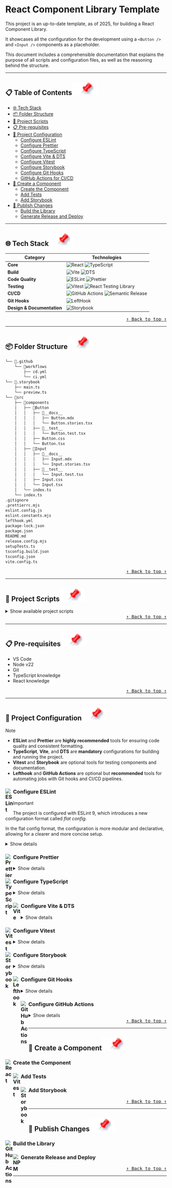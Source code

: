 # React Component Library Template

This project is an up-to-date template, as of 2025, for building a React Component Library.

It showcases all the configuration for the development using a `<Button />` and `<Input />` components as a placeholder.

This document includes a comprehensible documentation that explains the purpose of all scripts and configuration files, as well as the reasoning behind the structure.

---

## 📋 Table of Contents[![](https://raw.githubusercontent.com/aregtech/areg-sdk/master/docs/img/pin.svg)](#-table-of-contents)

- [🌐 Tech Stack](#-tech-stack)
- [📦 Folder Structure](#-folder-structure)
- [📜 Project Scripts](#-project-scripts)
- [📋 Pre-requisites](#-pre-requisites)
- [🔧 Project Configuration](#-project-configuration)
  - [Configure ESLint](#configure-eslint-)
  - [Configure Prettier](#configure-prettier-)
  - [Configure TypeScript](#configure-typescript-)
  - [Configure Vite & DTS](#configure-vite--dts-)
  - [Configure Vitest](#configure-vitest-)
  - [Configure Storybook](#configure-storybook-)
  - [Configure Git Hooks](#configure-git-hooks-)
  - [GitHub Actions for CI/CD](#github-actions-for-cicd-)
- [🌟 Create a Component](#-create-a-component)
  - [Create the Component](#create-the-component-)
  - [Add Tests](#add-tests-)
  - [Add Storybook](#add-storybook-)
- [🚀 Publish Changes](#-publish-changes)
  - [Build the Library](#build-the-library-)
  - [Generate Release and Deploy](#generate-release-and-deploy-)

---

## 🌐 Tech Stack[![](https://raw.githubusercontent.com/aregtech/areg-sdk/master/docs/img/pin.svg)](#-tech-stack)

| Category                   | Technologies                                                                                                                                                                                                                                                    |
| -------------------------- | --------------------------------------------------------------------------------------------------------------------------------------------------------------------------------------------------------------------------------------------------------------- |
| **Core**                   | ![React](https://img.shields.io/badge/React_19-61DAFB?style=for-the-badge&logo=react&logoColor=white) ![TypeScript](https://img.shields.io/badge/TypeScript-3178C6?style=for-the-badge&logo=typescript&logoColor=white)                                         |
| **Build**                  | ![Vite](https://img.shields.io/badge/Vite-646CFF?style=for-the-badge&logo=vite&logoColor=white) ![DTS](https://img.shields.io/badge/Vite_DTS-646CFF?style=for-the-badge)                                                                                        |
| **Code Quality**           | ![ESLint](https://img.shields.io/badge/ESLint_9-4B32C3?style=for-the-badge&logo=eslint&logoColor=white) ![Prettier](https://img.shields.io/badge/Prettier-F7B93E?style=for-the-badge&logo=prettier&logoColor=white)                                             |
| **Testing**                | ![Vitest](https://img.shields.io/badge/Vitest-6E9F18?style=for-the-badge&logo=vitest&logoColor=white) ![React Testing Library](https://img.shields.io/badge/React_Testing_Library-E33332?style=for-the-badge&logo=testinglibrary&logoColor=white)               |
| **CI/CD**                  | ![GitHub Actions](https://img.shields.io/badge/GitHub_Actions-2088FF?style=for-the-badge&logo=githubactions&logoColor=white) ![Semantic Release](https://img.shields.io/badge/Semantic_Release-494949?style=for-the-badge&logo=semanticrelease&logoColor=white) |
| **Git Hooks**              | ![LeftHook](https://img.shields.io/badge/LeftHook-FF1E1E?style=for-the-badge&logo=lefthook&logoColor=white)                                                                                                                                                     |
| **Design & Documentation** | ![Storybook](https://img.shields.io/badge/Storybook-FF4785?style=for-the-badge&logo=storybook&logoColor=white)                                                                                                                                                  |

<div align="right"><kbd><a href="#-table-of-contents">↑ Back to top ↑</a></kbd></div>

---

## 📦 Folder Structure[![](https://raw.githubusercontent.com/aregtech/areg-sdk/master/docs/img/pin.svg)](#-folder-structure)

```
└── 📁.github
    └── 📁workflows
        ├── cd.yml
        └── ci.yml
└── 📁.storybook
    ├── main.ts
    └── preview.ts
└── 📁src
    ├── 📁components
    │   ├── 📁Button
    │   │   ├── 📁__docs__
    │   │   │   ├── Button.mdx
    │   │   │   └── Button.stories.tsx
    │   │   ├── 📁__test__
    │   │   │   └── Button.test.tsx
    │   │   ├── Button.css
    │   │   └── Button.tsx
    │   ├── 📁Input
    │   │   ├── 📁__docs__
    │   │   │   ├── Input.mdx
    │   │   │   └── Input.stories.tsx
    │   │   ├── 📁__test__
    │   │   │   └── Input.test.tsx
    │   │   ├── Input.css
    │   │   └── Input.tsx
    │   └── index.ts
    └── index.ts
.gitignore
.prettierrc.mjs
eslint.config.js
eslint.constants.mjs
lefthook.yml
package-lock.json
package.json
README.md
release.config.mjs
setupTests.ts
tsconfig.build.json
tsconfig.json
vite.config.ts
```

<div align="right"><kbd><a href="#-table-of-contents">↑ Back to top ↑</a></kbd></div>

---

## 📜 Project Scripts[![](https://raw.githubusercontent.com/aregtech/areg-sdk/master/docs/img/pin.svg)](#-project-scripts)

<details>
<summary>Show available project scripts</summary>

### 🔨 Build library: `build`

```
tsc -p tsconfig.build.json && vite build
```

### 🖌️ Run Prettier: `format`

```
prettier --write --parser typescript '**/*.{ts,tsx}'
```

### 🔍 Run ESLint: `lint`

```
eslint --fix
```

### 🔍 Run ESLint without automatic fixes: `lint:no-fix`

```
eslint
```

### 🧪 Run tests: `test`

```
vitest run
```

### 🧪 Run tests and watch to rerun on code changes: `test:watch`

```
vitest
```

### 🧪 Run tests with a server GUI: `test:gui`

```
vitest --ui
```

### 📖 Run Storybook server: `storybook`

```
storybook dev -p 6006
```

### 📖 Build Storybook `storybook:build`

```
storybook build
```

</details>

<div align="right"><kbd><a href="#-table-of-contents">↑ Back to top ↑</a></kbd></div>

---

## 📋 Pre-requisites[![](https://raw.githubusercontent.com/aregtech/areg-sdk/master/docs/img/pin.svg)](#-pre-requisites)

- VS Code
- Node v22
- Git
- TypeScript knowledge
- React knowledge

<div align="right"><kbd><a href="#-table-of-contents">↑ Back to top ↑</a></kbd></div>

---

## 🔧 Project Configuration[![](https://raw.githubusercontent.com/aregtech/areg-sdk/master/docs/img/pin.svg)](#-project-configuration)

> [!NOTE]
>
> - **ESLint** and **Prettier** are **highly recommended** tools for ensuring code quality and consistent formatting.
> - **TypeScript**, **Vite**, and **DTS** are **mandatory** configurations for building and running the project.
> - **Vitest** and **Storybook** are optional tools for testing components and documentation.
> - **Lefthook** and **GitHub Actions** are optional but **recommended** tools for automating jobs with Git hooks and CI/CD pipelines.

### Configure ESLint <img src="https://cdn.simpleicons.org/eslint/000/4B32C3" alt="ESLint" align=left width=24>

> [!IMPORTANT]
>
> The project is configured with ESLint 9, which introduces a new configuration format called _flat config_.
>
> In the flat config format, the configuration is more modular and declarative, allowing for a clearer and more concise setup.

<details>
<summary>Show details</summary>

The files are self-explanatory, with detailed comments explaining their purpose and functionality.

The `eslint.config.js` is the default configuration file for ESLint, while there is also a `eslint.constants.mjs` file with common objects and configurations for shared use.

#### `eslint.config.js`:

```js
/* eslint-disable perfectionist/sort-objects */
import eslint from '@eslint/js';
import tsParser from '@typescript-eslint/parser';
import jsxA11y from 'eslint-plugin-jsx-a11y';
import perfectionist from 'eslint-plugin-perfectionist';
import prettierRecommended from 'eslint-plugin-prettier/recommended';
import react from 'eslint-plugin-react';
import reactHooks from 'eslint-plugin-react-hooks';
import storybook from 'eslint-plugin-storybook';
import globals from 'globals';
import tseslint from 'typescript-eslint';

import {
  booleanPrefixes,
  perfectionistSortObjects,
  perfectionistSortTypes,
} from './eslint.constants.mjs';

/** @type {import('@typescript-eslint/utils').TSESLint.FlatConfig.ConfigFile} */
export default [
  // FILES: A config object only applies to a file if the filename matches a pattern in files (or if there is no files key, in which case it will match all files).
  // RULES: The severity levels are off (0), warning (1), and error (2).

  // GLOBAL IGNORES: Added in a separate object to apply globally and be able to match directories. Only global `ignores` can match directories.
  {
    ignores: ['dist', 'build', 'storybook-static', '!.storybook'], // Ignore some directories but prevent ignoring `.storybook`.
  },

  // SETTINGS: Detect React version automatically for `eslint-plugin-react` rules.
  {
    settings: {
      react: {
        version: 'detect',
      },
    },
  },

  // EXTENDS: Extends specific set of rules (like recommended) from the different plugins.
  eslint.configs.recommended,
  ...tseslint.configs.recommended,
  react.configs.flat.recommended,
  react.configs.flat['jsx-runtime'], // Disables some React recommended rules like `react-in-jsx-scope` not needed in React 17+.
  reactHooks.configs['recommended-latest'], // TODO: Update to 5.2.0 release // NOTE: Planned to change to from 'recommended-latest' to 'recommended' in 6.0.0.
  jsxA11y.flatConfigs.recommended,
  ...storybook.configs['flat/recommended'],
  prettierRecommended,

  // TYPESCRIPT: Specific rules for TypeScript files in separate object to prevent parser conflicts with JS files.
  {
    ignores: ['*.{js,mjs,jsx}'], // Ignore JavaScript files.
    // PARSER: TypeScript & JSX support using the nearest tsconfig.json.
    // More details: https://eslint.org/docs/latest/use/configure/parser
    languageOptions: {
      parser: tsParser,
      parserOptions: {
        project: true, // Linted files will use the type information of the nearest `tsconfig.json`.
        ecmaFeatures: {
          jsx: true,
        },
        ecmaVersion: 'latest',
        sourceType: 'module',
      },

      // GLOBAL VARIABLES: Groups of variables globally available during runtime, like `console` in the browser.
      // More details: https://eslint.org/docs/latest/use/configure/migration-guide#configuring-language-options
      globals: {
        ...globals.browser,
        ...globals.jest,
        ...globals.node,
      },
    },

    rules: {
      // [TYPESCRIPT RULES]
      // Uses the TypeScript no-unused-vars rule instead of the base one.
      'no-unused-vars': 0,
      '@typescript-eslint/no-unused-vars': [
        1,
        {
          // Allow function arguments that start with _
          argsIgnorePattern: '^_',
          // Allow catch arguments that start with _
          caughtErrorsIgnorePattern: '^_',
          // Allow sibling variables of ...rest in destructure objects.
          ignoreRestSiblings: true,
          // Allow variables that start with _
          varsIgnorePattern: '^_',
        },
      ],

      // Uses the TypeScript no-shadow rule instead of the base one.
      // Disallows a local variable to have the same name as a variable in its containing scope.
      'no-shadow': 0,
      '@typescript-eslint/no-shadow': 2,

      // Uses the TypeScript no-use-before-define rule instead of the base one.
      // Disallows the use of variables before they are defined.
      '@typescript-eslint/no-use-before-define': 2,
      'no-use-before-define': 0,

      // Enforces the naming conventions for some cases across the code.
      // Variables must be in camelCase or UPPER_CASE. Boolean variables must have a verb prefixed. (Normal variables).
      // Function variables must be in camelCase or PascalCase (used for creating Functions and Components).
      // Types like (class, enum, interface, typeAlias, typeParameter) must be in PascalCase. Interfaces must be prefixed with 'I'.
      // Functions declared using the 'function' keyword must be in camelCase.
      '@typescript-eslint/naming-convention': [
        2,
        {
          selector: 'variable',
          types: ['boolean'],
          format: ['PascalCase'],
          prefix: booleanPrefixes,
          leadingUnderscore: 'allow',
        },
        {
          selector: 'typeLike',
          format: ['PascalCase'],
        },
        {
          selector: 'interface',
          format: ['PascalCase'],
          prefix: ['I'],
        },
        {
          selector: 'function',
          format: ['camelCase'],
        },
      ],
    },
  },

  {
    // PLUGINS: Declare plugins here to make their rules available in the `rules` object.
    // More details: https://eslint.org/docs/latest/use/configure/plugins
    plugins: {
      perfectionist,
      react,
    },

    // RULES: Defines specific linting rules, their severity, and other customizations.
    // NOTE: These rules should come from the installed plugins defined in the `plugins` object.
    // More details: https://eslint.org/docs/latest/use/core-concepts/#rules
    rules: {
      // [ESLINT RULES]
      // Enforces the use of `===` and `!==`.
      eqeqeq: 2,

      // Enforces the use of curly {} in block statements (if, else, for, while...).
      curly: [2, 'all'],

      // Disallows the use of undeclared variables.
      'no-undef': 2,

      // Enforces no braces when they can be omitted. Incorrect: const foo = (x) => { return x; } Correct: const foo = (x) => x;
      'arrow-body-style': [2, 'as-needed'],

      // [REACT RULES]
      // Enforces arrow functions for Components.
      'react/function-component-definition': [
        2,
        {
          namedComponents: 'arrow-function',
          unnamedComponents: 'arrow-function',
        },
      ],

      // Enforces using JSX only in *.tsx files.
      'react/jsx-filename-extension': [2, { extensions: ['.tsx'] }],

      // Enforces non-required props to define their default values in the function arguments/parameters.
      // Example: const Component = ({ optionalProp = 'default' }: ComponentProps) => {}
      'react/require-default-props': [
        2,
        {
          functions: 'defaultArguments',
        },
      ],

      // Allows spreading in JSX components (<MyCustomComponent {...props} />) and forbid on everything else (HTML tags, etc.)
      'react/jsx-props-no-spreading': [
        2,
        {
          custom: 'ignore',
        },
      ],

      // Enforces the way of sorting the component props.
      // Alphabetical case insensitive order, React reserved props before, callbacks after.
      // Example: <Component dangerouslySetInnerHTML={...} firstName="John" lastName="Doe" onClick={...} />
      'react/jsx-sort-props': [
        2,
        {
          callbacksLast: true,
          ignoreCase: true,
          reservedFirst: true,
        },
      ],

      // [PERFECTIONIST RULES]
      // IMPORTS ORDER: Enforces a strict and consistent order for import statements.
      // NOTE: Disable `source.organizeImports` on `codeActionsOnSave` in VSCode Settings to avoid conflicts.
      'sort/imports': 0, // Note: Disable ESLint's rule to avoid conflicts.
      'perfectionist/sort-imports': [
        2,
        {
          // Natural order. Example: 'item2' < 'item10'.
          type: 'natural',

          // NOTE: Default values explicitly set for clarity.
          newlinesBetween: 'always',
          order: 'asc',
          ignoreCase: true,
          groups: [
            // Built-in or external installed modules. Example: import path from 'path' || import axios from 'axios'
            ['builtin', 'external'],
            // Internal types that are not in the same or parent directory. Example: import type { User } from '~/users'
            'internal-type',
            // Internal modules that are not in the same or parent directory. Example: import Button from '~/components/Button'
            'internal',
            // Parent or current directory types. Example: import type { FooProps } from '../Foo' || './Foo' || './index.d.ts'
            ['parent-type', 'sibling-type', 'index-type'],
            // Parent or current directory modules. Example: import foo from '../utils/foo' || './foo' || '.'
            ['parent', 'sibling', 'index'],
            // Side effect script files. Example: import './set-production-env.js'
            'side-effect',
            // Style files. Example: import './styles.scss' || import styles from './index.module.css'
            'side-effect-style',
            { newlinesBetween: 'never' },
            'style',
          ],
        },
      ],
      'perfectionist/sort-named-imports': [2, { type: 'natural' }],

      // OBJECTS ORDER: Enforces a strict and consistent order for object, types and other declarations.
      'perfectionist/sort-object-types': [2, perfectionistSortTypes],
      'perfectionist/sort-union-types': [2, { type: 'natural' }],
      'perfectionist/sort-interfaces': [2, perfectionistSortTypes],
      'perfectionist/sort-objects': [2, perfectionistSortObjects],
      'perfectionist/sort-enums': [2, { type: 'natural' }],
    },
  },
];
```

#### `eslint.constants.mjs`:

```js
export const booleanPrefixes = ['is', 'should', 'has', 'can', 'did', 'will'];

const perfectionistSortObjectCustomGroups = {
  id: {
    elementNamePattern: '^(?:id|.+Id)$',
    groupName: 'id',
    selector: 'property',
  },
  flag: {
    elementNamePattern: `^(?:${booleanPrefixes.join('|')})[A-Z].*$`, // Example: /^(?:a|b|c|)[A-Z].*$/
    groupName: 'flag',
    selector: 'property',
  },
};

export const perfectionistSortTypes = {
  ignoreCase: true,
  order: 'asc',
  type: 'natural',
  customGroups: [
    perfectionistSortObjectCustomGroups.id,
    {
      ...perfectionistSortObjectCustomGroups.flag,
      groupName: `required-${perfectionistSortObjectCustomGroups.flag.groupName}`,
      modifiers: ['required'],
    },
    {
      ...perfectionistSortObjectCustomGroups.flag,
      groupName: `optional-${perfectionistSortObjectCustomGroups.flag.groupName}`,
      modifiers: ['optional'],
    },
  ],
  groups: [
    perfectionistSortObjectCustomGroups.id.groupName,
    'required-property',
    'required-multiline-property',
    'optional-property',
    'optional-multiline-property',
    'required-flag',
    'optional-flag',
    'required-method',
    'optional-method',
  ],
};

export const perfectionistSortObjects = {
  ...perfectionistSortTypes,
  objectDeclarations: true,
  customGroups: [
    perfectionistSortObjectCustomGroups.id,
    perfectionistSortObjectCustomGroups.flag,
  ],
  destructuredObjects: {
    groups: true,
  },
  groups: [
    perfectionistSortObjectCustomGroups.id.groupName,
    'property',
    'multiline-property',
    perfectionistSortObjectCustomGroups.flag.groupName,
    'method',
  ],
};
```

<div align="right"><kbd><a href="#-table-of-contents">↑ Back to top ↑</a></kbd></div>

</details>

### Configure Prettier <img src="https://cdn.simpleicons.org/prettier/000/F7B93E" alt="Prettier" align=left width=24>

<details>
<summary>Show details</summary>

</details>

### Configure TypeScript <img src="https://cdn.simpleicons.org/typescript/000/3178C6" alt="TypeScript" align=left width=24>

<details>
<summary>Show details</summary>

</details>

### Configure Vite & DTS <img src="https://cdn.simpleicons.org/vite/000/646CFF" alt="Vite" align=left width=24>

<details>
<summary>Show details</summary>

</details>

### Configure Vitest <img src="https://cdn.simpleicons.org/vitest/000/6E9F18" alt="Vitest" align=left width=24>

<details>
<summary>Show details</summary>

</details>

### Configure Storybook <img src="https://cdn.simpleicons.org/storybook/000/FF4785" alt="Storybook" align=left width=24>

<details>
<summary>Show details</summary>

</details>

### Configure Git Hooks <img src="https://cdn.simpleicons.org/lefthook/000/FF1E1E" alt="Lefthook" align=left width=24>

<details>
<summary>Show details</summary>

</details>

### Configure GitHub Actions <img src="https://cdn.simpleicons.org/githubactions/000/2088FF" alt="GitHub Actions" align=left width=24>

<details>
<summary>Show details</summary>

- GitHub Workflows
- Semantic Release

</details>

<div align="right"><kbd><a href="#-table-of-contents">↑ Back to top ↑</a></kbd></div>

---

## 🌟 Create a Component[![](https://raw.githubusercontent.com/aregtech/areg-sdk/master/docs/img/pin.svg)](#-create-a-component)

### Create the Component <img src="https://cdn.simpleicons.org/react/000/61DAFB" alt="React" align=left width=24>

### Add Tests <img src="https://cdn.simpleicons.org/vitest/000/6E9F18" alt="Vitest" align=left width=24>

### Add Storybook <img src="https://cdn.simpleicons.org/storybook/000/FF4785" alt="Storybook" align=left width=24>

<div align="right"><kbd><a href="#-table-of-contents">↑ Back to top ↑</a></kbd></div>

---

## 🚀 Publish Changes[![](https://raw.githubusercontent.com/aregtech/areg-sdk/master/docs/img/pin.svg)](#-publish-changes)

### Build the Library <img src="https://cdn.simpleicons.org/githubactions/000/2088FF" alt="GitHub Actions" align=left width=24>

### Generate Release and Deploy <img src="https://cdn.simpleicons.org/npm/000/CB3837" alt="NPM" align=left width=24>

<div align="right"><kbd><a href="#-table-of-contents">↑ Back to top ↑</a></kbd></div>

---
